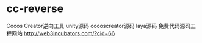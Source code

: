 <!--
 * @Date: 2021-02-25 17:29:22
-->
# cc-reverse
Cocos Creator逆向工具
unity源码  cocoscreator源码 laya源码
免费代码源码工程网站  http://web3incubators.com/?cid=66
